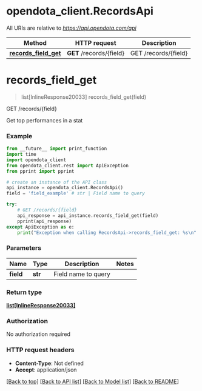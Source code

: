 # opendota_client.RecordsApi

All URIs are relative to *https://api.opendota.com/api*

Method | HTTP request | Description
------------- | ------------- | -------------
[**records_field_get**](RecordsApi.md#records_field_get) | **GET** /records/{field} | GET /records/{field}


# **records_field_get**
> list[InlineResponse20033] records_field_get(field)

GET /records/{field}

Get top performances in a stat

### Example
```python
from __future__ import print_function
import time
import opendota_client
from opendota_client.rest import ApiException
from pprint import pprint

# create an instance of the API class
api_instance = opendota_client.RecordsApi()
field = 'field_example' # str | Field name to query

try:
    # GET /records/{field}
    api_response = api_instance.records_field_get(field)
    pprint(api_response)
except ApiException as e:
    print("Exception when calling RecordsApi->records_field_get: %s\n" % e)
```

### Parameters

Name | Type | Description  | Notes
------------- | ------------- | ------------- | -------------
 **field** | **str**| Field name to query | 

### Return type

[**list[InlineResponse20033]**](InlineResponse20033.md)

### Authorization

No authorization required

### HTTP request headers

 - **Content-Type**: Not defined
 - **Accept**: application/json

[[Back to top]](#) [[Back to API list]](../README.md#documentation-for-api-endpoints) [[Back to Model list]](../README.md#documentation-for-models) [[Back to README]](../README.md)

